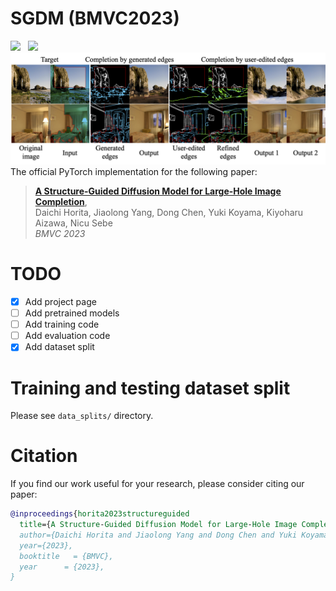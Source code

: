 # SGDM (BMVC2023)
<a href='https://arxiv.org/abs/2211.10437'><img src='https://img.shields.io/badge/ArXiv-PDF-red'></a> &nbsp; 
<a href='https://udonda.github.io/Structure_Guided_Diffusion_Model/'><img src='https://img.shields.io/badge/Project-Page-Green'></a> &nbsp; 
![Overview](static/images/teaser.png)
The official PyTorch implementation for the following paper:
> [**A Structure-Guided Diffusion Model for Large-Hole Image Completion**](https://arxiv.org/abs/2211.10437),  
> Daichi Horita, Jiaolong Yang, Dong Chen, Yuki Koyama, Kiyoharu Aizawa, Nicu Sebe  
> *BMVC 2023*

# TODO
- [x] Add project page
- [ ] Add pretrained models
- [ ] Add training code
- [ ] Add evaluation code
- [x] Add dataset split

# Training and testing dataset split
Please see `data_splits/` directory.


# Citation
If you find our work useful for your research, please consider citing our paper:
```bibtex
@inproceedings{horita2023structureguided
  title={A Structure-Guided Diffusion Model for Large-Hole Image Completion}, 
  author={Daichi Horita and Jiaolong Yang and Dong Chen and Yuki Koyama and Kiyoharu Aizawa and Nicu Sebe},
  year={2023},
  booktitle   = {BMVC},
  year      = {2023},
}
```